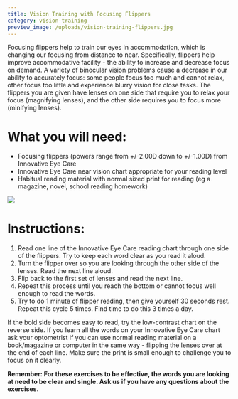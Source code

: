 ```yaml
---
title: Vision Training with Focusing Flippers
category: vision-training
preview_image: /uploads/vision-training-flippers.jpg
---
```

<div class="employee-heading">
<p>Focusing flippers help to train our eyes in accommodation, which is changing our focusing from distance to near. Specifically, flippers help improve accommodative facility - the ability to increase and decrease focus on demand. A variety of binocular vision problems cause a decrease in our ability to accurately focus: some people focus too much and cannot relax, other focus too little and experience blurry vision for close tasks. The flippers you are given have lenses on one side that require you to relax your focus (magnifying lenses), and the other side requires you to focus more (minifying lenses).</p>
</div> 

# What you will need:

  * Focusing flippers (powers range from +/-2.00D down to +/-1.00D) from Innovative Eye Care
  * Innovative Eye Care near vision chart appropriate for your reading level
  * Habitual reading material with normal sized print for reading (eg a magazine, novel, school reading homework)

![](/uploads/vision-training-flippers.jpg)

# Instructions:

  1. Read one line of the Innovative Eye Care reading chart through one side of the flippers. Try to keep each word clear as you read it aloud.
  2. Turn the flipper over so you are looking through the other side of the lenses. Read the next line aloud.
  3. Flip back to the first set of lenses and read the next line.
  4. Repeat this process until you reach the bottom or cannot focus well enough to read the words.
  5. Try to do 1 minute of flipper reading, then give yourself 30 seconds rest. Repeat this cycle 5 times. Find time to do this 3 times a day.

If the bold side becomes easy to read, try the low-contrast chart on the reverse side. If you learn all the words on your Innovative Eye Care chart ask your optometrist if you can use normal reading material on a book/magazine or computer in the same way - flipping the lenses over at the end of each line. Make sure the print is small enough to challenge you to focus on it clearly.

**Remember: For these exercises to be effective, the words you are looking at need to be clear and single. Ask us if you have any questions about the exercises.**
